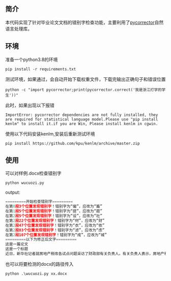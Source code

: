 ## 简介

本代码实现了针对毕业论文文档的错别字检查功能，主要利用了[pycorrector](https://github.com/shibing624/pycorrector)自然语言处理库。

## 环境

准备一个python3.8的环境

```shell
pip install -r requirements.txt
```

测试环境，如果通过，会自动开始下载权重文件，下载完输出正确句子和错误位置

```
python -c "import pycorrector;print(pycorrector.correct('我是浙江打学的学生'))"
```

此时，如果出现以下报错

```
ImportError: pycorrector dependencies are not fully installed, they are required for statistical language model.Please use "pip install kenlm" to install it.if you are Win, Please install kenlm in cgwin.
```

使用以下代码安装kenlm,安装后重新测试环境

```
pip install https://github.com/kpu/kenlm/archive/master.zip
```

## 使用

可以对样例.docx检查错别字

```shell
python wucuozi.py
```

output:

```python
=========开始检查错别字=========
在第0段3个位置发现错别字！错别字为“偏”，应改为“篇”
在第1段5个位置发现错别字！错别字为“提”，应改为“题”
在第2段5个位置发现错别字！错别字为“设”，应改为“社”
在第2段22个位置发现错别字！错别字为“材”，应改为“财”
在第2段47个位置发现错别字！错别字为“衣”，应改为“依”
在第2段83个位置发现错别字！错别字为“滤”，应改为“虑”
在第2段107个位置发现错别字！错别字为“成”，应改为“城”
=========以下为修正后文字=========
这是一篇论文
这是一个标题
近日，新华社记者就房地产税改各试点问题采访了财政部有关负责人。有关负责人表示，房地产税改革试点依照全国人大常委会的授全进行，一些城市开展了调查摸底和初步研究，但综合考虑各方面的情况，今年内不具备扩大房地产税改革试点城市的条件。
```

也可以将要检测的docx的路径传入

```
python .\wucuozi.py xx.docx
```



